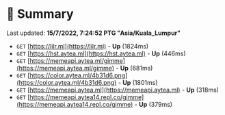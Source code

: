 # 📖 Summary
Last updated: **15/7/2022, 7:24:52 PTG "Asia/Kuala_Lumpur"**

- `GET` [https://lilr.ml](https://lilr.ml) - **Up** (1824ms)
- `GET` [https://hst.aytea.ml](https://hst.aytea.ml) - **Up** (446ms)
- `GET` [https://memeapi.aytea.ml/gimme](https://memeapi.aytea.ml/gimme) - **Up** (681ms)
- `GET` [https://color.aytea.ml/4b31d6.png](https://color.aytea.ml/4b31d6.png) - **Up** (1801ms)
- `GET` [https://memeapi.aytea.ml](https://memeapi.aytea.ml) - **Up** (318ms)
- `GET` [https://memeapi.aytea14.repl.co/gimme](https://memeapi.aytea14.repl.co/gimme) - **Up** (379ms)
